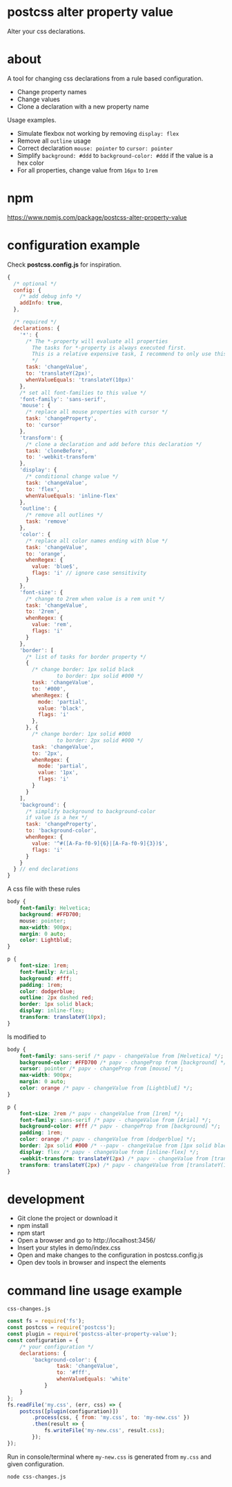 # postcss alter property value
Alter your css declarations.

# about
A tool for changing css declarations from a rule based configuration.

* Change property names
* Change values
* Clone a declaration with a new property name

Usage examples. 
* Simulate flexbox not working by removing `display: flex`
* Remove all `outline` usage
* Correct declaration `mouse: pointer` to `cursor: pointer`
* Simplify `background: #ddd` to `background-color: #ddd` if the value is a hex color
* For all properties, change value from `16px` to `1rem`

# npm
https://www.npmjs.com/package/postcss-alter-property-value


# configuration example
Check **postcss.config.js** for inspiration.

```javascript
{
  /* optional */
  config: {
    /* add debug info */
    addInfo: true,
  },

  /* required */
  declarations: {      
    '*': {
      /* The *-property will evaluate all properties 
        The tasks for *-property is always executed first.
        This is a relative expensive task, I recommend to only use this if you must.
        */
      task: 'changeValue',
      to: 'translateY(2px)',
      whenValueEquals: 'translateY(10px)'
    },
    /* set all font-families to this value */
    'font-family': 'sans-serif',                  
    'mouse': {
      /* replace all mouse properties with cursor */
      task: 'changeProperty',
      to: 'cursor'
    },
    'transform': {
      /* clone a declaration and add before this declaration */
      task: 'cloneBefore',
      to: '-webkit-transform'
    },
    'display': {
      /* conditional change value */
      task: 'changeValue',
      to: 'flex',
      whenValueEquals: 'inline-flex'
    },
    'outline': {
      /* remove all outlines */
      task: 'remove'
    },
    'color': {
      /* replace all color names ending with blue */
      task: 'changeValue',
      to: 'orange',
      whenRegex: {
        value: 'blue$',
        flags: 'i' // ignore case sensitivity
      }
    },
    'font-size': {
      /* change to 2rem when value is a rem unit */
      task: 'changeValue',
      to: '2rem',
      whenRegex: {
        value: 'rem',
        flags: 'i'
      }
    },
    'border': [
      /* list of tasks for border property */
      {
        /* change border: 1px solid black
                to border: 1px solid #000 */
        task: 'changeValue',
        to: '#000',
        whenRegex: {
          mode: 'partial',
          value: 'black',
          flags: 'i'
        },
      }, {
        /* change border: 1px solid #000
                to border: 2px solid #000 */
        task: 'changeValue',
        to: '2px',
        whenRegex: {
          mode: 'partial',
          value: '1px',
          flags: 'i'
        }
      }
    ],
    'background': {
      /* simplify background to background-color 
      if value is a hex */
      task: 'changeProperty',
      to: 'background-color',
      whenRegex: {
        value: '^#([A-Fa-f0-9]{6}|[A-Fa-f0-9]{3})$',
        flags: 'i'
      }
    }
  } // end declarations
}
```

A css file with these rules

```css
body {
    font-family: Helvetica;
    background: #FFD700;
    mouse: pointer;
    max-width: 900px;
    margin: 0 auto;
    color: LightbluE;
}

p {    
    font-size: 1rem;
    font-family: Arial;
    background: #fff;
    padding: 1rem;    
    color: dodgerblue;    
    outline: 2px dashed red;
    border: 1px solid black;
    display: inline-flex;
    transform: translateY(10px);    
}
```

Is modified to
```css
body {
    font-family: sans-serif /* papv - changeValue from [Helvetica] */;
    background-color: #FFD700 /* papv - changeProp from [background] */;
    cursor: pointer /* papv - changeProp from [mouse] */;
    max-width: 900px;
    margin: 0 auto;
    color: orange /* papv - changeValue from [LightbluE] */;
}

p {    
    font-size: 2rem /* papv - changeValue from [1rem] */;
    font-family: sans-serif /* papv - changeValue from [Arial] */;
    background-color: #fff /* papv - changeProp from [background] */;
    padding: 1rem;
    color: orange /* papv - changeValue from [dodgerblue] */;
    border: 2px solid #000 /* --papv - changeValue from [1px solid black] */;
    display: flex /* papv - changeValue from [inline-flex] */;
    -webkit-transform: translateY(2px) /* papv - changeValue from [translateY(10px)] */;
    transform: translateY(2px) /* papv - changeValue from [translateY(10px)] */;
}
```



# development
* Git clone the project or download it
* npm install
* npm start
* Open a browser and go to http://localhost:3456/
* Insert your styles in demo/index.css
* Open and make changes to the configuration in postcss.config.js
* Open dev tools in browser and inspect the elements

# command line usage example

`css-changes.js`

```javascript
const fs = require('fs');
const postcss = require('postcss');
const plugin = require('postcss-alter-property-value');
const configuration = {
    /* your configuration */
    declarations: {
        'background-color': {
                task: 'changeValue',
                to: '#fff',
                whenValueEquals: 'white'
            }
    }
};
fs.readFile('my.css', (err, css) => {
    postcss([plugin(configuration)])
        .process(css, { from: 'my.css', to: 'my-new.css' })
        .then(result => {
            fs.writeFile('my-new.css', result.css);
        });
});
```

Run in console/terminal 
where `my-new.css` is generated from `my.css` and given configuration.

`node css-changes.js`


